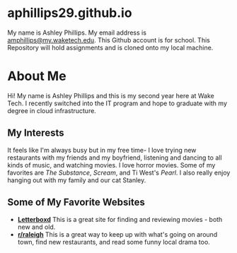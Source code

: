 # aphillips29.github.io

My name is Ashley Phillips. 
My email address is amphillips@my.waketech.edu. 
This Github account is for school. 
This Repository will hold assignments and is cloned onto my local machine. 


# About Me
Hi! My name is Ashley Phillips and this is my second year here at Wake Tech. I recently switched into the IT program and hope to graduate with my degree in cloud infrastructure. 

## My Interests
It feels like I'm  always busy but in my free time- I love trying new restaurants with my friends and my boyfriend, listening and dancing to all kinds of music, and watching movies. I love horror movies. Some of my favorites are _The Substance_, _Scream_, and Ti West's _Pearl_. I also really enjoy hanging out with my family and our cat Stanley. 


## Some of My Favorite Websites

* [**Letterboxd**](www.letterboxd.com)
	This is a great site for finding and reviewing movies - both new and old. 
* [**r/raleigh**](www.reddit.com/r/raleigh/) 
	This is a great way to keep up with what's going on around town, find new restaurants, and read some funny local drama too. 